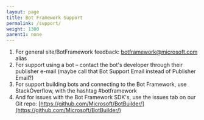 ```yaml
---
layout: page
title: Bot Framework Support
permalink: /support/
weight: 1300
parent1: none
---
```



1. For general site/BotFramework feedback: [botframework@microsoft.com](mailto:botframework@microsoft.com) alias
2. For support using a bot – contact the bot's developer through their publisher e-mail (maybe call that Bot Support Email instead of Publisher Email?)
3. For support building bots and connecting to the Bot Framework, use StackOverflow, with the hashtag #botframework
4. And for issues with the Bot Framework SDK's, use the issues tab on our Git repo: [https://github.com/Microsoft/BotBuilder/](https://github.com/Microsoft/BotBuilder/)

